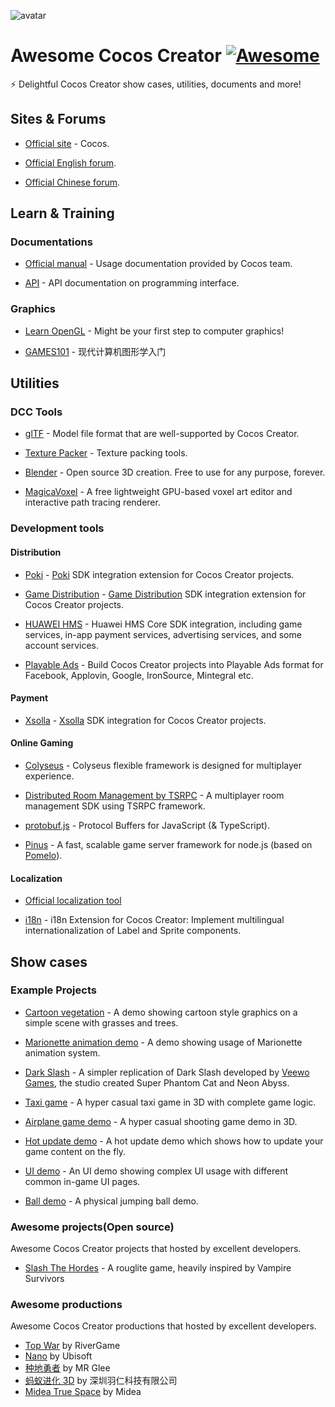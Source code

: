 ![avatar](resources/CocosLogo.png)

# Awesome Cocos Creator [![Awesome](https://awesome.re/badge.svg)](https://awesome.re)

⚡️ Delightful Cocos Creator show cases, utilities, documents and more!

## Sites & Forums

- [Official site](https://www.cocos.com) - Cocos.

- [Official English forum](https://discuss.cocos2d-x.org/).

- [Official Chinese forum](https://forum.cocos.org/).

## Learn & Training

### Documentations

- [Official manual](https://docs.cocos.com/creator/manual/) - Usage documentation provided by Cocos team.

- [API](https://docs.cocos.com/creator/api/en/) - API documentation on programming interface.

### Graphics

- [Learn OpenGL](https://learnopengl.com/) - Might be your first step to computer graphics!

- [GAMES101](https://sites.cs.ucsb.edu/~lingqi/teaching/games101.html) - 现代计算机图形学入门

## Utilities

### DCC Tools

- [glTF](https://github.com/KhronosGroup/glTF) - Model file format that are well-supported by Cocos Creator.

- [Texture Packer](https://www.codeandweb.com/texturepacker) - Texture packing tools.

- [Blender](https://www.blender.org/) - Open source 3D creation. Free to use for any purpose, forever.

- [MagicaVoxel](https://ephtracy.github.io/) - A free lightweight GPU-based voxel art editor and interactive path tracing renderer.

### Development tools

#### Distribution

- [Poki](https://store.cocos.com/app/en/detail/3702) - [Poki](https://poki.com/) SDK integration extension for Cocos Creator projects.

- [Game Distribution](https://store.cocos.com/app/en/detail/3320) - [Game Distribution](https://gamedistribution.com/) SDK integration extension for Cocos Creator projects.

- [HUAWEI HMS](https://store.cocos.com/app/en/detail/2412) - Huawei HMS Core SDK integration, including game services, in-app payment services, advertising services, and some account services.

- [Playable Ads](https://store.cocos.com/app/en/detail/3754) - Build Cocos Creator projects into Playable Ads format for Facebook, Applovin, Google, IronSource, Mintegral etc.

#### Payment

- [Xsolla](https://store.cocos.com/app/en/detail/3715) - [Xsolla](https://xsolla.com/) SDK integration for Cocos Creator projects.

#### Online Gaming

- [Colyseus](https://store.cocos.com/app/detail/2937) - Colyseus flexible framework is designed for multiplayer experience.

- [Distributed Room Management by TSRPC](https://store.cocos.com/app/en/detail/3766) - A multiplayer room management SDK using TSRPC framework.

- [protobuf.js](https://github.com/protobufjs/protobuf.js/) - Protocol Buffers for JavaScript (& TypeScript).

- [Pinus](https://github.com/node-pinus/pinus) - A fast, scalable game server framework for node.js (based on [Pomelo](https://github.com/NetEase/pomelo)).

#### Localization

- [Official localization tool](https://docs.cocos.com/creator/manual/en/editor/l10n/overview.html)

- [i18n](https://store.cocos.com/app/en/detail/1865) - i18n Extension for Cocos Creator: Implement multilingual internationalization of Label and Sprite components.

<!-- Please add your tools in corresponding categories or add a new category if they don't seem fit -->

## Show cases

### Example Projects

- [Cartoon vegetation](https://github.com/cocos/cocos-example-cartoon-vegetation) - A demo showing cartoon style graphics on a simple scene with grasses and trees.

- [Marionette animation demo](https://github.com/cocos/cocos-example-marionette) - A demo showing usage of Marionette animation system.

- [Dark Slash](https://github.com/cocos/cocos-example-dark-slash) - A simpler replication of Dark Slash developed by [Veewo Games](https://www.veewo.com/), the studio created Super Phantom Cat and Neon Abyss.

- [Taxi game](https://github.com/cocos/cocos-template-taxi-game) - A hyper casual taxi game in 3D with complete game logic.

- [Airplane game demo](https://github.com/cocos/cocos-tutorial-airplane) - A hyper casual shooting game demo in 3D.

- [Hot update demo](https://github.com/cocos-creator/cocos-tutorial-hot-update) - A hot update demo which shows how to update your game content on the fly.

- [UI demo](https://github.com/cocos/cocos-example-ui) - An UI demo showing complex UI usage with different common in-game UI pages.

- [Ball demo](https://github.com/cocos/cocos-example-ball) - A physical jumping ball demo.

### Awesome projects(Open source)

Awesome Cocos Creator projects that hosted by excellent developers.

- [Slash The Hordes](https://github.com/MartinKral/Slash-The-Hordes) - A rouglite game, heavily inspired by Vampire Survivors

<!-- Please add your open source project here -->

### Awesome productions

Awesome Cocos Creator productions that hosted by excellent developers.

- [Top War](https://www.rivergame.net/) by RiverGame
- [Nano](https://nano.ubisoft.com/) by Ubisoft
- [种地勇者](https://play.google.com/store/apps/details?id=com.glee.greenhatgp&hl=en_US&gl=US) by MR Glee
- [蚂蚁进化 3D](https://www.taptap.com/app/211020) by 深圳羽仁科技有限公司
- [Midea True Space](https://meta.midea.com/) by Midea

<!-- Please add your games or other productions here -->

